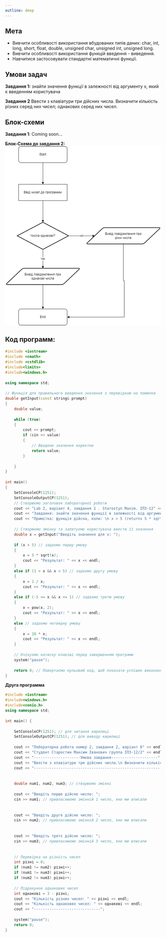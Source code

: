 ```yaml
---
outline: deep
---
```


## Мета

- Вивчити особливості використання вбудованих типів даних: char, int, long, short, float, double, unsigned char, unsigned int, unsigned long.
- Вивчити особливості використання функцій введення - виведення.
- Навчитися застосовувати стандартні математичні функції.

## Умови задач

**Завдання 1:** 
знайти значення функції в залежності від аргументу x, який є введенням користувача

**Завдання 2**
Ввести з клавіатури три дійсних числа. Визначити кількість різних серед них чисел; однакових серед них чисел.

## Блок-схеми

**Завдання 1**: Coming soon...

**Блок-Схема до завдання 2:**
![](../assets/block-schemet2lab2.png)

## Код программ:

```cpp
#include <iostream>
#include <cmath>
#include <cstdlib>
#include<limits>
#include<windows.h>

using namespace std;

// Функція для правильного введення значення з перевіркою на помилки
double getInput(const string& prompt)
{
    double value;

    while (true)
    {
        cout << prompt;
        if (cin >> value)
        {
            // Введене значення коректне
            return value;
        }

    }
}

int main()
{
    SetConsoleCP(1251);
    SetConsoleOutputCP(1251);
    // Створюємо заголовок лабораторної роботи
    cout << "Lab 2, варіант 4, завдання 1 . Starostyn Maxim. ІПЗ-12" << endl << endl;
    cout << "Завдання: знайти значення функції в залежності від аргументу x, який є введенням користувача" << endl << endl;
    cout << "Примітка: функція дійсна, коли: \n x > 5 (returns 5 * sqrt(x)) \n 1 < x < 5 (returns 1/x) \n -5 <= x <= 1 (returns x^2) \n x < -5 (returns 10 * x)" << endl << endl;

    // Створюємо змінну та запитуємо користувача ввести її значення
    double x = getInput("Введіть значення для x: ");

    if (x > 5) // задаємо першу умову
    {
        x = 5 * sqrt(x);
        cout << "Результат: " << x << endl;
    }
    else if (1 < x && x < 5) // задаємо другу умову
    {
        x = 1 / x;
        cout << "Результат: " << x << endl;
    }
    else if (-5 <= x && x <= 1) // задаємо третю умову
    {
        x = pow(x, 2);
        cout << "Результат: " << x << endl;
    }
    else // задаємо четверну умову
    {
        x = 10 * x;
        cout << "Результат: " << x << endl;
    }

    // Очікуємо натиску клавіші перед завершенням програми
    system("pause");

    return 0; // Повертаємо нульовий код, щоб показати успішне виконання
}
```

**Друга программа**
```cpp
#include <iostream>
#include<windows.h>
#include<conio.h>
using namespace std;

int main() {

    SetConsoleCP(1251); // для читання кирилиці
    SetConsoleOutputCP(1251); // для виводу кирилиці

    cout << "Лабораторна робота номер 2, завдання 2, варiант 8" << endl; // вивід повідомлення
    cout << "Студент Старостин Максим Iванович группа IПЗ-12/2" << endl; // вивід повідомлення
    cout << "---------------------Умова завдання---------------------" << endl; // вивід повідомлення
    cout << "Ввести з клавіатури три дійсних числа.\n Визначити кількість різних серед них чисел;\n однакових серед них чисел." << endl; // вивід повідомлення з умовою задачі
    cout << "-----------------------------------------------------------" << endl; // для прикраси


    double num1, num2, num3; // створюємо змінні

    cout << "Введіть перше дійсне число: ";
    cin >> num1; // привласнюємо змінній 1 число, яке ми вписали
    

    cout << "Введіть друге дійсне число: ";
    cin >> num2; // привласнюємо змінній 2 число, яке ми вписали
    

    cout << "Введіть третє дійсне число: ";
    cin >> num3; // привласнюємо змінній 3 число, яке ми вписали
    

    // Перевірка на різність чисел
    int різні = 0;
    if (num1 != num2) різні++;
    if (num1 != num3) різні++;
    if (num2 != num3) різні++;

    // Підрахунок однакових чисел
    int однакові = 3 - різні;
    cout << "Кількість різних чисел: " << різні << endl;
    cout << "Кількість однакових чисел: " << однакові << endl;
    cout << "------------------------------";

    system("pause");
    return 0;
}
```
